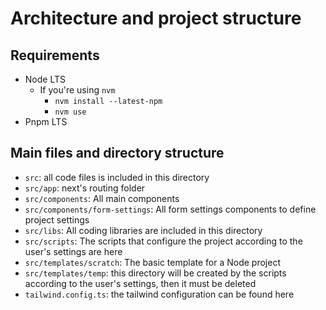 # Architecture and project structure

## Requirements

- Node LTS
  - If you're using `nvm`
    - `nvm install --latest-npm`
    - `nvm use`
- Pnpm LTS

## Main files and directory structure

- `src`: all code files is included in this directory
- `src/app`: next's routing folder
- `src/components`: All main components
- `src/components/form-settings`: All form settings components to define project settings
- `src/libs`: All coding libraries are included in this directory
- `src/scripts`: The scripts that configure the project according to the user's settings are here
- `src/templates/scratch`: The basic template for a Node project
- `src/templates/temp`: this directory will be created by the scripts according to the user's settings, then it must be deleted
- `tailwind.config.ts`: the tailwind configuration can be found here
